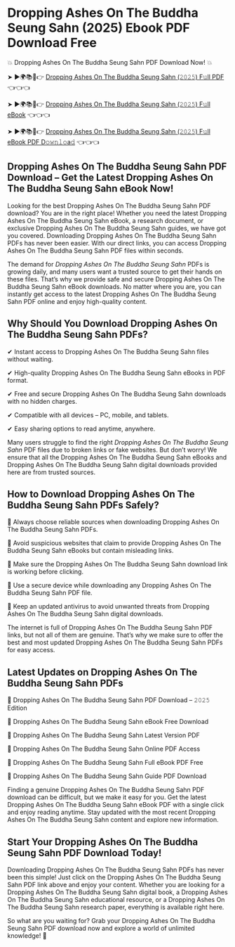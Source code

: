 # Dropping Ashes On The Buddha Seung Sahn (2025) Ebook PDF Download Free

💥 Dropping Ashes On The Buddha Seung Sahn PDF Download Now! 💥

➤ ►🌍📚📱👉 [Dropping Ashes On The Buddha Seung Sahn (𝟸𝟶𝟸𝟻) F𝚞ll PDF](https://getpdf.xyz/dropping-ashes-on-the-buddha-seung-sahn) 👈👈👈


➤ ►🌍📚📱👉 [Dropping Ashes On The Buddha Seung Sahn (𝟸𝟶𝟸𝟻) F𝚞ll eBook](https://getpdf.xyz/dropping-ashes-on-the-buddha-seung-sahn) 👈👈👈


➤ ►🌍📚📱👉 [Dropping Ashes On The Buddha Seung Sahn (𝟸𝟶𝟸𝟻) F𝚞ll eBook PDF D𝚘𝚠𝚗𝚕𝚘a𝚍](https://getpdf.xyz/dropping-ashes-on-the-buddha-seung-sahn) 👈👈👈


## Dropping Ashes On The Buddha Seung Sahn PDF Download – Get the Latest Dropping Ashes On The Buddha Seung Sahn eBook Now!

Looking for the best Dropping Ashes On The Buddha Seung Sahn PDF download? You are in the right place! Whether you need the latest Dropping Ashes On The Buddha Seung Sahn eBook, a research document, or exclusive Dropping Ashes On The Buddha Seung Sahn guides, we have got you covered. Downloading Dropping Ashes On The Buddha Seung Sahn PDFs has never been easier. With our direct links, you can access Dropping Ashes On The Buddha Seung Sahn PDF files within seconds.

The demand for *Dropping Ashes On The Buddha Seung Sahn* PDFs is growing daily, and many users want a trusted source to get their hands on these files. That’s why we provide safe and secure Dropping Ashes On The Buddha Seung Sahn eBook downloads. No matter where you are, you can instantly get access to the latest Dropping Ashes On The Buddha Seung Sahn PDF online and enjoy high-quality content.

## Why Should You Download Dropping Ashes On The Buddha Seung Sahn PDFs?

✔ Instant access to Dropping Ashes On The Buddha Seung Sahn files without waiting.

✔ High-quality Dropping Ashes On The Buddha Seung Sahn eBooks in PDF format.

✔ Free and secure Dropping Ashes On The Buddha Seung Sahn downloads with no hidden charges.

✔ Compatible with all devices – PC, mobile, and tablets.

✔ Easy sharing options to read anytime, anywhere.

Many users struggle to find the right *Dropping Ashes On The Buddha Seung Sahn* PDF files due to broken links or fake websites. But don’t worry! We ensure that all the Dropping Ashes On The Buddha Seung Sahn eBooks and Dropping Ashes On The Buddha Seung Sahn digital downloads provided here are from trusted sources.

## How to Download Dropping Ashes On The Buddha Seung Sahn PDFs Safely?

📌 Always choose reliable sources when downloading Dropping Ashes On The Buddha Seung Sahn PDFs.

📌 Avoid suspicious websites that claim to provide Dropping Ashes On The Buddha Seung Sahn eBooks but contain misleading links.

📌 Make sure the Dropping Ashes On The Buddha Seung Sahn download link is working before clicking.

📌 Use a secure device while downloading any Dropping Ashes On The Buddha Seung Sahn PDF file.

📌 Keep an updated antivirus to avoid unwanted threats from Dropping Ashes On The Buddha Seung Sahn digital downloads.

The internet is full of Dropping Ashes On The Buddha Seung Sahn PDF links, but not all of them are genuine. That’s why we make sure to offer the best and most updated Dropping Ashes On The Buddha Seung Sahn PDFs for easy access.

## Latest Updates on Dropping Ashes On The Buddha Seung Sahn PDFs

🔹 Dropping Ashes On The Buddha Seung Sahn PDF Download – 𝟸𝟶𝟸𝟻 Edition

🔹 Dropping Ashes On The Buddha Seung Sahn eBook Free Download

🔹 Dropping Ashes On The Buddha Seung Sahn Latest Version PDF

🔹 Dropping Ashes On The Buddha Seung Sahn Online PDF Access

🔹 Dropping Ashes On The Buddha Seung Sahn Full eBook PDF Free

🔹 Dropping Ashes On The Buddha Seung Sahn Guide PDF Download

Finding a genuine Dropping Ashes On The Buddha Seung Sahn PDF download can be difficult, but we make it easy for you. Get the latest Dropping Ashes On The Buddha Seung Sahn eBook PDF with a single click and enjoy reading anytime. Stay updated with the most recent Dropping Ashes On The Buddha Seung Sahn content and explore new information.

## Start Your Dropping Ashes On The Buddha Seung Sahn PDF Download Today!

Downloading Dropping Ashes On The Buddha Seung Sahn PDFs has never been this simple! Just click on the Dropping Ashes On The Buddha Seung Sahn PDF link above and enjoy your content. Whether you are looking for a Dropping Ashes On The Buddha Seung Sahn digital book, a Dropping Ashes On The Buddha Seung Sahn educational resource, or a Dropping Ashes On The Buddha Seung Sahn research paper, everything is available right here.

So what are you waiting for? Grab your Dropping Ashes On The Buddha Seung Sahn PDF download now and explore a world of unlimited knowledge! 🚀